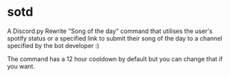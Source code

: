 # sotd
A Discord.py Rewrite "Song of the day" command that utilises the user's spotify status or a specified link to submit their song of the day to a channel specified by the bot developer :)

The command has a 12 hour cooldown by default but you can change that if you want.
